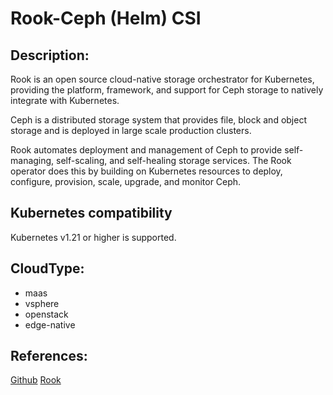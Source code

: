
# Rook-Ceph (Helm) CSI

## Description:
Rook is an open source cloud-native storage orchestrator for Kubernetes, providing the platform, framework, and support for Ceph storage to natively integrate with Kubernetes.

Ceph is a distributed storage system that provides file, block and object storage and is deployed in large scale production clusters.

Rook automates deployment and management of Ceph to provide self-managing, self-scaling, and self-healing storage services. The Rook operator does this by building on Kubernetes resources to deploy, configure, provision, scale, upgrade, and monitor Ceph.

## Kubernetes compatibility
Kubernetes v1.21 or higher is supported.

## CloudType:
* maas
* vsphere
* openstack
* edge-native

## References:
[Github](https://github.com/rook/rook)
[Rook](https://rook.io/)
